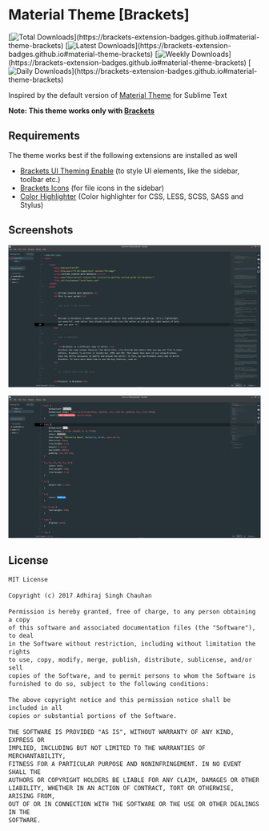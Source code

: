 # Material Theme [Brackets]
[![Total Downloads](https://badges.ml/material-theme-brackets/total.svg?)](https://brackets-extension-badges.github.io#material-theme-brackets)
[![Latest Downloads](https://badges.ml/material-theme-brackets/last-version.svg?)](https://brackets-extension-badges.github.io#material-theme-brackets)
[![Weekly Downloads](https://badges.ml/material-theme-brackets/week.svg?)](https://brackets-extension-badges.github.io#material-theme-brackets)
[![Daily Downloads](https://badges.ml/material-theme-brackets/day.svg?)](https://brackets-extension-badges.github.io#material-theme-brackets)

Inspired by the default version of [Material Theme](http://equinsuocha.io/material-theme/) for Sublime Text

**Note: This theme works only with [Brackets](https://brackets.io/)**

## Requirements
The theme works best if the following extensions are installed as well
  * [Brackets UI Theming Enable](https://github.com/notasz/brackets-uitheming) (to style UI elements, like the sidebar, toolbar etc.)
  * [Brackets Icons](https://github.com/ivogabe/Brackets-Icons) (for file icons in the sidebar)
  * [Color Highlighter](https://github.com/Taraflex/Brackets-Color-Highlighter) (Color highlighter for CSS, LESS, SCSS, SASS and Stylus)

## Screenshots
![HTML](https://raw.githubusercontent.com/adhirajsinghchauhan/Material-Theme-Brackets/master/screenshots/html.png)

![CSS](https://raw.githubusercontent.com/adhirajsinghchauhan/Material-Theme-Brackets/master/screenshots/css.png)

## License
```
MIT License

Copyright (c) 2017 Adhiraj Singh Chauhan

Permission is hereby granted, free of charge, to any person obtaining a copy
of this software and associated documentation files (the "Software"), to deal
in the Software without restriction, including without limitation the rights
to use, copy, modify, merge, publish, distribute, sublicense, and/or sell
copies of the Software, and to permit persons to whom the Software is
furnished to do so, subject to the following conditions:

The above copyright notice and this permission notice shall be included in all
copies or substantial portions of the Software.

THE SOFTWARE IS PROVIDED "AS IS", WITHOUT WARRANTY OF ANY KIND, EXPRESS OR
IMPLIED, INCLUDING BUT NOT LIMITED TO THE WARRANTIES OF MERCHANTABILITY,
FITNESS FOR A PARTICULAR PURPOSE AND NONINFRINGEMENT. IN NO EVENT SHALL THE
AUTHORS OR COPYRIGHT HOLDERS BE LIABLE FOR ANY CLAIM, DAMAGES OR OTHER
LIABILITY, WHETHER IN AN ACTION OF CONTRACT, TORT OR OTHERWISE, ARISING FROM,
OUT OF OR IN CONNECTION WITH THE SOFTWARE OR THE USE OR OTHER DEALINGS IN THE
SOFTWARE.
```
